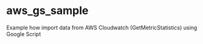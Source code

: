 # aws_gs_sample
Example how import data from AWS Cloudwatch (GetMetricStatistics) using Google Script
